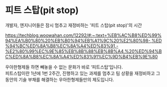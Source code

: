 # 피트 스탑(pit stop)

개발자, 엔지니어들은 잠시 멈추고 재정비하는 '피트 스탑(pit stop)'의 시간

https://techblog.woowahan.com/12292/#:~:text=%EB%AC%B8%ED%99%94%EA%B0%80%20%EB%B0%94%EB%A1%9C%20%E2%80%98-,%ED%94%BC%ED%8A%B8%EC%8A%A4%ED%83%91,-%E2%80%99%EC%9E%85%EB%8B%88%EB%8B%A4.%20%ED%94%BC%ED%8A%B8%EC%8A%A4%ED%83%91%EC%9D%B4%EB%9E%80

우아한형제들 하면 빼놓을 수 없는 문화가 바로 ‘피트스탑’입니다.  
피트스탑이란 1년에 1번 2주간, 진행하고 있는 과제를 멈추고 팀 상황을 재정비하고 그동안의 기술 부채를 해결하는 우아한형제들만의 제도입니다.
